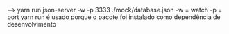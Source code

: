 --> yarn run json-server -w -p 3333 ./mock/database.json
    -w = watch
    -p = port
    yarn run é usado porque o pacote foi instalado como dependência de desenvolvimento